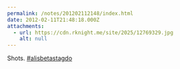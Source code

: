 ```yaml
---
permalink: /notes/201202112148/index.html
date: 2012-02-11T21:48:18.000Z
attachments:
  - url: https://cdn.rknight.me/site/2025/12769329.jpg
    alt: null
---
```


Shots. <a href="https://pixelfed.social/discover/tags/alisbetastagdo?src=hash" title="#alisbetastagdo" class="u-url hashtag" rel="external nofollow noopener">#alisbetastagdo</a>
